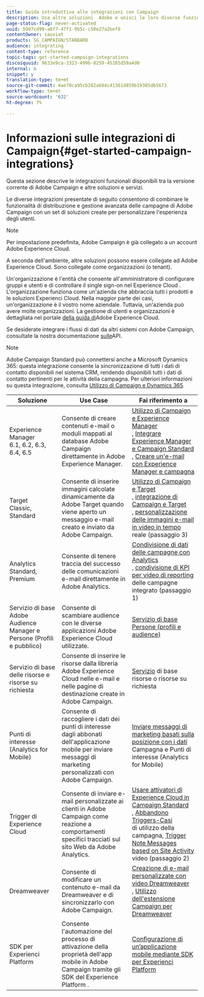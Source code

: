 ```yaml
---
title: Guida introduttiva alle integrazioni con Campaign
description: Usa altre soluzioni  Adobe e unisci le loro diverse funzionalità con Campaign.
page-status-flag: never-activated
uuid: 59d7cd99-a6f7-47f1-9b5c-c50e27a2bef8
contentOwner: sauviat
products: SG_CAMPAIGN/STANDARD
audience: integrating
content-type: reference
topic-tags: get-started-campaign-integrations
discoiquuid: 9633e9ca-3323-499b-8259-45165d59a4d0
internal: n
snippet: y
translation-type: tm+mt
source-git-commit: 4ae70ca95cb282a694c41361d859b19385db5673
workflow-type: tm+mt
source-wordcount: '632'
ht-degree: 7%

---
```



# Informazioni sulle integrazioni di Campaign{#get-started-campaign-integrations}

Questa sezione descrive le integrazioni funzionali disponibili tra la versione corrente di  Adobe Campaign e altre soluzioni e servizi.

Le diverse integrazioni presentate di seguito consentono di combinare le funzionalità di distribuzione e gestione avanzata delle campagne di  Adobe Campaign con un set di soluzioni create per personalizzare l&#39;esperienza degli utenti.

>[!NOTE]
>
> Per impostazione predefinita,  Adobe Campaign è già collegato a un account Adobe Experience Cloud.

A seconda dell&#39;ambiente, altre soluzioni possono essere collegate ad Adobe Experience Cloud. Sono collegate come organizzazioni (o tenant).

Un&#39;organizzazione è l&#39;entità che consente all&#39;amministratore di configurare gruppi e utenti e di controllare il single sign-on nel Experience Cloud . L&#39;organizzazione funziona come un&#39;azienda che abbraccia tutti i prodotti e le soluzioni  Experienci Cloud. Nella maggior parte dei casi, un&#39;organizzazione è il vostro nome aziendale. Tuttavia, un&#39;azienda può avere molte organizzazioni. La gestione di utenti e organizzazioni è dettagliata nel portale [della guida di](https://docs.adobe.com/content/help/en/core-services/interface/manage-users-and-products/organizations.html)Adobe Experience Cloud.

Se desiderate integrare i flussi di dati da altri sistemi con  Adobe Campaign, consultate la nostra documentazione [sulle](../../api/using/get-started-apis.md)API.

>[!NOTE]
>
> Adobe Campaign Standard può connettersi anche a Microsoft Dynamics 365: questa integrazione consente la sincronizzazione di tutti i dati di contatto disponibili nel sistema CRM, rendendo disponibili tutti i dati di contatto pertinenti per le attività della campagna. Per ulteriori informazioni su questa integrazione, consulta [Utilizzo di Campaign e Dynamics 365](../../integrating/using/working-with-campaign-standard-and-microsoft-dynamics-365.md).


<table> 
 <thead> 
  <tr> 
   <th> Soluzione<br /> </th> 
   <th> Use Case<br /> </th> 
   <th> Fai riferimento a<br /> </th> 
  </tr> 
 </thead> 
 <tbody> 
  <tr> 
   <td>  Experience Manager<br /> 6.1, 6.2, 6.3, 6.4, 6.5<br /> </td> 
   <td> Consente di creare contenuti e-mail o moduli mappati al database Adobe Campaign  direttamente in Adobe Experience Manager.<br /> </td> 
   <td> 
     <a href="../../integrating/using/integrating-with-experience-manager.md">Utilizzo di Campaign e  Experience Manager</a><br/>, <a href="https://helpx.adobe.com/experience-manager/6-4/sites/administering/using/campaignstandard.html">Integrare  Experience Manager e Campaign Standard</a> <br/>, <a href="https://docs.campaign.adobe.com/doc/standard/getting_started/en/ACS_AEM.html">Creare un'e-mail con  Experience Manager e campagna</a> 
    </td> 
  </tr> 
  <tr> 
   <td> Target<br /> Classic, Standard<br /> </td> 
   <td> Consente di inserire immagini calcolate dinamicamente da  Adobe Target quando viene aperto un messaggio e-mail creato e inviato da  Adobe Campaign.<br /> </td> 
   <td> 
    <a href="../../integrating/using/about-campaign-target-integration.md">Utilizzo di Campaign e Target</a> <br/>, <a href="https://docs.adobe.com/content/help/en/target/using/integrate/campaign-and-target.html">integrazione di Campaign e Target</a><br/>, <a href="https://helpx.adobe.com/it/marketing-cloud/how-to/email-marketing.html">personalizzazione delle immagini e-mail in video in tempo</a> reale (passaggio 3)
    </td> 
  </tr> 
  <tr> 
   <td> Analytics<br /> Standard, Premium <br /> </td> 
   <td> Consente di tenere traccia del successo delle comunicazioni e-mail direttamente in  Adobe Analytics.<br /> </td> 
   <td> 
    <a href="../../integrating/using/about-campaign-analytics-integration.md">Condivisione di dati delle campagne con Analytics</a><br/>, <a href="https://helpx.adobe.com/it/marketing-cloud/how-to/email-marketing.html">condivisione di KPI per video di reporting</a> delle campagne integrato (passaggio 1)
    </td> 
  </tr> 
  <tr> 
   <td> Servizio di base Adobe Audience Manager e Persone (Profili e pubblico)<br /> </td> 
   <td> Consente di scambiare audience con le diverse applicazioni Adobe Experience Cloud utilizzate.<br /> </td> 
   <td> <a href="../../integrating/using/about-campaign-audience-manager-or-people-core-service-integration.md">Servizio di base Persone (profili e audience)</a><br /> </td> 
  </tr> 
  <tr> 
   <td> Servizio di base delle risorse e risorse su richiesta<br /> </td> 
   <td> Consente di inserire le risorse dalla libreria Adobe Experience Cloud nelle e-mail e nelle pagine di destinazione create in  Adobe Campaign.<br /> </td> 
   <td> <a href="../../integrating/using/working-with-campaign-and-assets-core-service.md">Servizio</a> di base risorse o risorse su richiesta<br /> </td> 
  </tr> 
  <tr> 
   <td> Punti di interesse (Analytics for Mobile)<br /> </td> 
   <td> Consente di raccogliere i dati dei punti di interesse dagli abbonati dell'applicazione mobile per inviare messaggi di marketing personalizzati con  Adobe Campaign.<br /> </td> 
   <td> <a href="../../integrating/using/about-campaign-points-of-interest-data-integration.md">Inviare messaggi di marketing basati sulla posizione con i dati</a> Campagna e Punti di interesse (Analytics for Mobile)<br /> </td> 
  </tr> 
  <tr> 
   <td> Trigger di Experience Cloud<br /> </td> 
   <td> Consente di inviare e-mail personalizzate ai clienti in  Adobe Campaign come reazione a comportamenti specifici tracciati sul sito Web da  Adobe Analytics.<br /> </td> 
   <td> 
    <a href="../../integrating/using/about-adobe-experience-cloud-triggers.md">Usare  attivatori di Experience Cloud in Campaign Standard</a><br/>, <a href="../../integrating/using/abandonment-triggers-use-cases.md">Abbandono Triggers-Casi</a><br/>di utilizzo della campagna, <a href="https://helpx.adobe.com/it/marketing-cloud/how-to/email-marketing.html">Trigger Note Messages based on Site Activity</a> video (passaggio 2)
    </td> 
  </tr> 
  <tr> 
   <td> Dreamweaver<br /> </td> 
   <td> Consente di modificare un contenuto e-mail da Dreamweaver e di sincronizzarlo con  Adobe Campaign.<br /> </td> 
   <td> 
    <a href="https://docs.adobe.com/content/help/it-IT/campaign-standard-learn/tutorials/designing-content/email-designer/dreamweaver-integration.html">Creazione di e-mail personalizzate con video Dreamweaver</a> <br/>, <a href="https://helpx.adobe.com/it/dreamweaver/using/working-with-dreamweaver-and-campaign.html">Utilizzo dell'estensione Campaign per Dreamweaver</a> 
  </td> 
  </tr> 
  <tr> 
   <td>  SDK per Experienci Platform<br /> </td> 
   <td> Consente l'automazione del processo di attivazione della proprietà dell'app mobile in  Adobe Campaign tramite gli SDK del Experience Platform .<br /> </td> 
   <td> <a href="https://docs.adobe.com/content/help/it-IT/campaign-standard/using/administrating/configuring-channels/configuring-a-mobile-application.html">Configurazione di un’applicazione mobile mediante  SDK per Experienci Platform</a><br /> </td> 
  </tr> 
 </tbody> 
</table>

